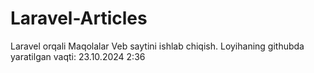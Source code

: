 # Laravel-Articles
Laravel orqali Maqolalar Veb saytini ishlab chiqish. Loyihaning githubda yaratilgan vaqti: 23.10.2024 2:36
